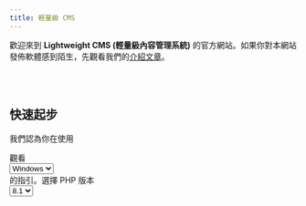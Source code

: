 ```yaml
---
title: 輕量級 CMS
---
```


歡迎來到 **Lightweight CMS (輕量級內容管理系統)** 的官方網站。如果你對本網站發佈軟體感到陌生，先觀看我們的[介紹文章](/zh-tw/#introduction)。

<!-- Separator. -->
<div style="padding-top: 25pt;"></div>

<h2 id="quick-start">快速起步</h2>

<p class="quick-start-hint">我們認為你在使用 <span id="client-system"></span></p>

<div class="install-on-windows demo-highlight nohighlight" style="display: none;"><pre><span></span><span class="gp">&gt;</span> choco install php --version=<span class="choco-php-version">8.1.21</span>
<span class="gp">&gt;</span> choco install composer
<span class="gp">&gt;</span> choco install nodejs --version=18.17.0
<span class="gp">&gt;</span> choco install rsync
<span class="gp">&gt;</span> choco install sed
</pre></div>

<div class="run-on-windows demo-highlight nohighlight" style="display: none;"><pre><span></span><span class="gp">&gt;</span> git clone https://github.com/cwchentw/lightweight-cms.git mysite
<span class="gp">&gt;</span> <span class="k">cd</span> mysite
<span class="gp">&gt;</span> git checkout <span class="github-lwcms-branch">master</span>
<span class="gp">&gt;</span> .\tools\bin\serve.bat
</pre></div>

<div class="run-on-windows demo-highlight nohighlight" style="display: none;"><pre><span></span><span class="gp">&gt;</span> git remote set-url origin https://example.com/user/mysite.git
<span class="gp">&gt;</span> .\tools\bin\migrate.bat
<span class="gp">&gt;</span> git add .
<span class="gp">&gt;</span> git commit -m <span class="s2">"Migrate to a new site"</span>
<span class="gp">&gt;</span> git push -u origin <span class="github-lwcms-branch">master</span>
</pre></div>

<div class="install-on-macos demo-highlight nohighlight" style="display: none;"><pre><span></span><span class="gp">$ </span>brew install php@<span class="brew-php-version">8.1</span>
<span class="gp">$ </span>brew install composer
<span class="gp">$ </span>brew install node@18
</pre></div>

<div class="run-on-macos demo-highlight nohighlight" style="display: none;"><pre><span></span><span class="gp">$ </span>git clone https://github.com/cwchentw/lightweight-cms.git mysite
<span class="gp">$ </span><span class="nb">cd</span> mysite
<span class="gp">$ </span>git checkout <span class="github-lwcms-branch">master</span>
<span class="gp">$ </span>./tools/bin/serve
</pre></div>

<pre class="install-on-ubuntu" style="display: none;"><code class="shell">$ sudo apt install php php-xml php-mbstring php-zip unzip
</code></pre>

<pre class="install-on-ubuntu" style="display: none;"><code class="shell">$ curl -o composer-setup.php https://getcomposer.org/installer
$ php composer-setup.php --install-dir=$HOME/bin --filename=composer
</code></pre>

<p class="install-on-ubuntu" style="display: none;">Install <a href="https://github.com/nvm-sh/nvm" target="_blank" rel="noopener nofollow"><code>nvm</code></a></p>

<pre class="install-on-ubuntu" style="display: none;"><code class="shell">$ nvm install 18.17.0
$ nvm use 18.17.0
</code></pre>

<div id="run-on-ubuntu" class="demo-highlight nohighlight" style="display: none;"><pre><span></span><span class="gp">$ </span>git clone https://github.com/cwchentw/lightweight-cms.git mysite
<span class="gp">$ </span><span class="nb">cd</span> mysite
<span class="gp">$ </span>git checkout <span class="github-lwcms-branch">master</span>
<span class="gp">$ </span>./tools/bin/serve
</pre></div>

<div id="run-on-unix" class="demo-highlight nohighlight" style="display: none;"><pre><span></span><span class="gp">$ </span>git remote set-url origin https://example.com/user/mysite.git
<span class="gp">$ </span>./tools/bin/migrate
<span class="gp">$ </span>git add .
<span class="gp">$ </span>git commit -m <span class="s2">"Migrate to a new site"</span>
<span class="gp">$ </span>git push -u origin <span class="github-lwcms-branch">master</span>
</pre></div>

<style id="css-style">pre { line-height: 125%; }
td.linenos .normal { color: inherit; background-color: transparent; padding-left: 5px; padding-right: 5px; }
span.linenos { color: inherit; background-color: transparent; padding-left: 5px; padding-right: 5px; }
td.linenos .special { color: #000000; background-color: #ffffc0; padding-left: 5px; padding-right: 5px; }
span.linenos.special { color: #000000; background-color: #ffffc0; padding-left: 5px; padding-right: 5px; }
.demo-highlight .hll { background-color: #49483e }
.demo-highlight .c { color: #777777; font-style: italic } /* Comment */
.demo-highlight .err { color: #a61717; background-color: #e3d2d2 } /* Error */
.demo-highlight .esc { color: #cccccc } /* Escape */
.demo-highlight .g { color: #cccccc } /* Generic */
.demo-highlight .k { color: #7686bb; font-weight: bold } /* Keyword */
.demo-highlight .l { color: #cccccc } /* Literal */
.demo-highlight .n { color: #cccccc } /* Name */
.demo-highlight .o { color: #cccccc } /* Operator */
.demo-highlight .x { color: #cccccc } /* Other */
.demo-highlight .p { color: #cccccc } /* Punctuation */
.demo-highlight .ch { color: #777777; font-style: italic } /* Comment.Hashbang */
.demo-highlight .cm { color: #777777; font-style: italic } /* Comment.Multiline */
.demo-highlight .cp { color: #777777; font-style: italic } /* Comment.Preproc */
.demo-highlight .cpf { color: #777777; font-style: italic } /* Comment.PreprocFile */
.demo-highlight .c1 { color: #777777; font-style: italic } /* Comment.Single */
.demo-highlight .cs { color: #777777; font-style: italic } /* Comment.Special */
.demo-highlight .gd { color: #cccccc } /* Generic.Deleted */
.demo-highlight .ge { color: #cccccc } /* Generic.Emph */
.demo-highlight .gr { color: #cccccc } /* Generic.Error */
.demo-highlight .gh { color: #cccccc } /* Generic.Heading */
.demo-highlight .gi { color: #cccccc } /* Generic.Inserted */
.demo-highlight .go { color: #cccccc } /* Generic.Output */
.demo-highlight .gp { color: #bc9458 } /* Generic.Prompt */
.demo-highlight .gs { color: #cccccc } /* Generic.Strong */
.demo-highlight .gu { color: #cccccc } /* Generic.Subheading */
.demo-highlight .gt { color: #cccccc } /* Generic.Traceback */
.demo-highlight .kc { color: #7686bb; font-weight: bold } /* Keyword.Constant */
.demo-highlight .kd { color: #7686bb; font-weight: bold } /* Keyword.Declaration */
.demo-highlight .kn { color: #7686bb; font-weight: bold } /* Keyword.Namespace */
.demo-highlight .kp { color: #7686bb; font-weight: bold } /* Keyword.Pseudo */
.demo-highlight .kr { color: #7686bb; font-weight: bold } /* Keyword.Reserved */
.demo-highlight .kt { color: #7686bb; font-weight: bold } /* Keyword.Type */
.demo-highlight .ld { color: #cccccc } /* Literal.Date */
.demo-highlight .m { color: #4FB8CC } /* Literal.Number */
.demo-highlight .s { color: #51cc99 } /* Literal.String */
.demo-highlight .na { color: #cccccc } /* Name.Attribute */
.demo-highlight .nb { color: #cccccc } /* Name.Builtin */
.demo-highlight .nc { color: #cccccc } /* Name.Class */
.demo-highlight .no { color: #cccccc } /* Name.Constant */
.demo-highlight .nd { color: #cccccc } /* Name.Decorator */
.demo-highlight .ni { color: #cccccc } /* Name.Entity */
.demo-highlight .ne { color: #cccccc } /* Name.Exception */
.demo-highlight .nf { color: #6a6aff } /* Name.Function */
.demo-highlight .nl { color: #cccccc } /* Name.Label */
.demo-highlight .nn { color: #cccccc } /* Name.Namespace */
.demo-highlight .nx { color: #e2828e } /* Name.Other */
.demo-highlight .py { color: #cccccc } /* Name.Property */
.demo-highlight .nt { color: #cccccc } /* Name.Tag */
.demo-highlight .nv { color: #7AB4DB; font-weight: bold } /* Name.Variable */
.demo-highlight .ow { color: #cccccc } /* Operator.Word */
.demo-highlight .pm { color: #cccccc } /* Punctuation.Marker */
.demo-highlight .w { color: #bbbbbb } /* Text.Whitespace */
.demo-highlight .mb { color: #4FB8CC } /* Literal.Number.Bin */
.demo-highlight .mf { color: #4FB8CC } /* Literal.Number.Float */
.demo-highlight .mh { color: #4FB8CC } /* Literal.Number.Hex */
.demo-highlight .mi { color: #4FB8CC } /* Literal.Number.Integer */
.demo-highlight .mo { color: #4FB8CC } /* Literal.Number.Oct */
.demo-highlight .sa { color: #51cc99 } /* Literal.String.Affix */
.demo-highlight .sb { color: #51cc99 } /* Literal.String.Backtick */
.demo-highlight .sc { color: #51cc99 } /* Literal.String.Char */
.demo-highlight .dl { color: #51cc99 } /* Literal.String.Delimiter */
.demo-highlight .sd { color: #51cc99 } /* Literal.String.Doc */
.demo-highlight .s2 { color: #51cc99 } /* Literal.String.Double */
.demo-highlight .se { color: #51cc99 } /* Literal.String.Escape */
.demo-highlight .sh { color: #51cc99 } /* Literal.String.Heredoc */
.demo-highlight .si { color: #51cc99 } /* Literal.String.Interpol */
.demo-highlight .sx { color: #51cc99 } /* Literal.String.Other */
.demo-highlight .sr { color: #51cc99 } /* Literal.String.Regex */
.demo-highlight .s1 { color: #51cc99 } /* Literal.String.Single */
.demo-highlight .ss { color: #51cc99 } /* Literal.String.Symbol */
.demo-highlight .bp { color: #cccccc } /* Name.Builtin.Pseudo */
.demo-highlight .fm { color: #6a6aff } /* Name.Function.Magic */
.demo-highlight .vc { color: #7AB4DB; font-weight: bold } /* Name.Variable.Class */
.demo-highlight .vg { color: #BE646C; font-weight: bold } /* Name.Variable.Global */
.demo-highlight .vi { color: #7AB4DB; font-weight: bold } /* Name.Variable.Instance */
.demo-highlight .vm { color: #7AB4DB; font-weight: bold } /* Name.Variable.Magic */
.demo-highlight .il { color: #4FB8CC } /* Literal.Number.Integer.Long */</style>

<div class="quick-start-hint row row-cols-auto justify-content-center">
    <div class="col">
        觀看
    </div>
    <div class="col">
        <select id="platform" class="form-select" aria-label="Select OS">
            <option value="windows" selected>Windows</option>
            <option value="macos">macOS</option>
            <option value="ubuntu">Ubuntu</option>
        </select>
    </div>
    <div class="col">
        的指引。選擇 PHP 版本
    </div>
    <div class="col">
        <select id="php-version" class="form-select" aria-label="Select PHP Version">
            <option value="php81" selected>8.1</option>
            <option value="php80">8.0</option>
        </select>
    </div>
</div>

<script>
(function () {
    function isWindows () {
        return window.navigator.userAgent.indexOf("Windows") !== -1;
    }

    function isMacOS () {
        return window.navigator.userAgent.indexOf("Mac") !== -1;
    }

    var clientSystem = document.getElementById('client-system');

    var installOnWindows = document.getElementsByClassName("install-on-windows");
    var runOnWindows = document.getElementsByClassName("run-on-windows");

    var installOnMacOS = document.getElementsByClassName("install-on-macos");
    var runOnMacOS = document.getElementsByClassName("run-on-macos");

    var installOnUbuntu = document.getElementsByClassName("install-on-ubuntu");

    var platformSelection = document.getElementById("platform");

    var chocoPHPVersions = document.getElementsByClassName("choco-php-version");

    var brewPHPVersions = document.getElementsByClassName("brew-php-version");

    var githubCMSBranches = document.getElementsByClassName("github-lwcms-branch");

    if (isWindows()) {
        for (var i = 0; i < installOnWindows.length; ++i) {
            installOnWindows[i].style.display = "inherit";
        }

        for (var i = 0; i < runOnWindows.length; ++i) {
            runOnWindows[i].style.display = "inherit";
        }

        clientSystem.innerText = "Windows";

        platformSelection.getElementsByTagName("option")[0].selected = "selected";
    }
    else if (isMacOS()) {
        for (var i = 0; i < installOnMacOS.length; ++i) {
            installOnMacOS[i].style.display = "inherit";
        }

        for (var i = 0; i < runOnMacOS.length; ++i) {
            runOnMacOS[i].style.display = "inherit";
        }

        document.getElementById("run-on-unix").style.display = "inherit";

        clientSystem.innerText = "macOS";

        platformSelection.getElementsByTagName("option")[1].selected = "selected";
    }
    else {
        for (var i = 0; i < installOnUbuntu.length; ++i) {
            installOnUbuntu[i].style.display = "inherit";
        }

        document.getElementById("run-on-ubuntu").style.display = "inherit";
        document.getElementById("run-on-unix").style.display = "inherit";

        clientSystem.innerText = "GNU/Linux";

        platformSelection.getElementsByTagName("option")[2].selected = "selected";
    }

    document.getElementById("platform").addEventListener("change", function (e) {
        var platform = e.target.value;
        if ("windows" === platform) {
            for (var i = 0; i < installOnWindows.length; ++i) {
                installOnWindows[i].style.display = "inherit";
            }

            for (var i = 0; i < runOnWindows.length; ++i) {
                runOnWindows[i].style.display = "inherit";
            }

            for (var i = 0; i < installOnMacOS.length; ++i) {
                installOnMacOS[i].style.display = "none";
            }

            for (var i = 0; i < runOnMacOS.length; ++i) {
                runOnMacOS[i].style.display = "none";
            }

            document.getElementById("run-on-unix").style.display = "none";

            for (var i = 0; i < installOnUbuntu.length; ++i) {
                installOnUbuntu[i].style.display = "none";
            }

            document.getElementById("run-on-ubuntu").style.display = "none";
        }
        else if ("macos" === platform) {
            for (var i = 0; i < installOnWindows.length; ++i) {
                installOnWindows[i].style.display = "none";
            }

            for (var i = 0; i < runOnWindows.length; ++i) {
                runOnWindows[i].style.display = "none";
            }

            for (var i = 0; i < installOnMacOS.length; ++i) {
                installOnMacOS[i].style.display = "inherit";
            }

            for (var i = 0; i < runOnMacOS.length; ++i) {
                runOnMacOS[i].style.display = "inherit";
            }

            document.getElementById("run-on-unix").style.display = "inherit";

            for (var i = 0; i < installOnUbuntu.length; ++i) {
                installOnUbuntu[i].style.display = "none";
            }

            document.getElementById("run-on-ubuntu").style.display = "none";
        }
        else {
            for (var i = 0; i < installOnWindows.length; ++i) {
                installOnWindows[i].style.display = "none";
            }

            for (var i = 0; i < runOnWindows.length; ++i) {
                runOnWindows[i].style.display = "none";
            }

            for (var i = 0; i < installOnMacOS.length; ++i) {
                installOnMacOS[i].style.display = "none";
            }

            for (var i = 0; i < runOnMacOS.length; ++i) {
                runOnMacOS[i].style.display = "none";
            }

            for (var i = 0; i < installOnUbuntu.length; ++i) {
                installOnUbuntu[i].style.display = "inherit";
            }

            document.getElementById("run-on-ubuntu").style.display = "inherit";
            document.getElementById("run-on-unix").style.display = "inherit";
        }
    });

    document.getElementById("php-version").addEventListener("change", function (e) {
        var phpVersion = e.target.value;

        if ("php81" === phpVersion) {
            console.log("PHP 8.1 is selected");
            console.log(chocoPHPVersions.length);
            for (var i = 0; i < chocoPHPVersions.length; ++i) {
                chocoPHPVersions[i].innerText = "8.1.21";
            }

            for (var i = 0; i < brewPHPVersions.length; ++i) {
                brewPHPVersions[i].innerText = "8.1";
            }

            for (var i = 0; i < githubCMSBranches.length; ++i) {
                githubCMSBranches[i].innerText = "master";
            }
        }
        else if ("php80" === phpVersion) {
            console.log("PHP 8.0 is selected");
            for (var i = 0; i < chocoPHPVersions.length; ++i) {
                console.log("Select PHP 8.0 on Windows");
                chocoPHPVersions[i].innerText = "8.0.22";
            }

            for (var i = 0; i < brewPHPVersions.length; ++i) {
                brewPHPVersions[i].innerText = "8.0";
            }

            console.log(githubCMSBranches.length);
            for (var i = 0; i < githubCMSBranches.length; ++i) {
                githubCMSBranches[i].innerText = "php80";
            }
        }
    });
})();
</script>
